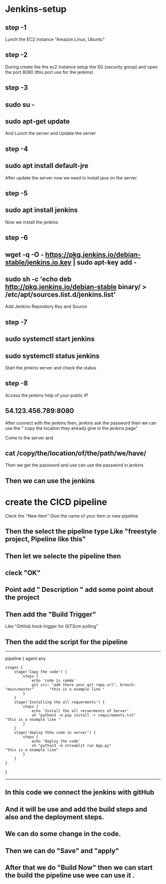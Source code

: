 
# Jenkins-setup                          
                  
## step -1                             
Lunch the EC2 instance "Amazon Linux, Ubuntu"                                     
           
## step -2                          
During create the the ec2 instance setup the SG (security group) and open the port 8080 (this port use for the jenkins)
                                                                               
## step -3                           
                                              
## sudo su -        
## sudo  apt-get update                                        
     
And Lunch the server and Update the server

## step -4


## sudo apt install default-jre   

After update the server now we need to install java on the server 

## step -5    
    
## sudo apt install jenkins

Now we install the  jenkins 

## step -6 

## wget -q -O - https://pkg.jenkins.io/debian-stable/jenkins.io.key | sudo apt-key add -
## sudo sh -c 'echo deb http://pkg.jenkins.io/debian-stable binary/ > /etc/apt/sources.list.d/jenkins.list'

Add Jenkins Repository Key and Source

## step -7

## sudo systemctl start jenkins    
## sudo systemctl status jenkins

Start the jenkins server and  check the status 

## step -8 

Access the jenkins help of your public IP

## 54.123.456.789:8080

After connect with the jenkins then, jenkins ask the password then we can use the " copy the location they already give in the jenkins page"

Come to the server and
## cat /copy/the/location/of/the/path/we/have/

Then we get the password and use can use the password in jenkins

## Then we can use the jenkins 

# create the CICD pipeline

Cleck the "New Item" Give the name of your Item or new pipeline

## Then the select the pipeline type Like "freestyle project, Pipeline like this"

## Then let we selecte the pipeline then 

## cleck "OK"

## Point add " Description " add some point about the project

## Then add the "Build Trigger"
Like "GitHub hook trigger for GITScm polling"

## Then the add the script for the pipeline 

________________________________________________________________________
pipeline {
    agent any

    stages {
        stage('Copy the code') {
            steps {
                echo 'code is comde'
                git uri: "add there your git repo url", branch: "main/master"       "this is a example line "
            }
        }
        stage('Installing the all requerments') {
            steps {
                echo 'Install the all reruerments of Server'
                sh "python3 -m pip install -r requirements.txt"                     "this is a example line "
            }
        }
        stage('deploy thhe code in server') {
            steps {
                echo 'Deploy the code'
                sh "python3 -m streamlit run App.py"                                 "this is a example line"
            }
        }
    }
}             

_________________________________________________________________

## In this code we connect the jenkins with gitHub
## And it will be use and add the build steps and also and the deployment steps.



## We can do some change in the code.
## Then we can do "Save" and "apply"
## After that we do "Build Now" then we can start the build the pipeline use wee can use it .







